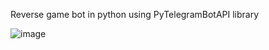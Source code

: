 Reverse game bot in python using PyTelegramBotAPI library

![image](https://github.com/user-attachments/assets/8c786948-fdc8-4101-a8d8-f089433d1e18)
